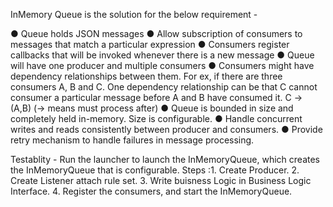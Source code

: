 InMemory Queue is the solution for the below requirement - 

● Queue holds JSON messages
● Allow subscription of consumers to messages that match a particular
  expression
● Consumers register callbacks that will be invoked whenever there is a new
  message
● Queue will have one producer and multiple consumers
● Consumers might have dependency relationships between them. For ex, if
  there are three consumers A, B and C. One dependency relationship can be
  that C cannot consumer a particular message before A and B have consumed
  it. C -> (A,B) (-> means must process after)
● Queue is bounded in size and completely held in-memory. Size is configurable.
● Handle concurrent writes and reads consistently between producer and
  consumers.
● Provide retry mechanism to handle failures in message processing.

Testablity -
Run the launcher to launch the InMemoryQueue, which creates the InMemoryQueue that is configurable.
Steps  :1. Create Producer.
        2. Create Listener attach rule set.
        3. Write buisness Logic in Business Logic Interface.
        4. Register the consumers, and start the InMemoryQueue.
